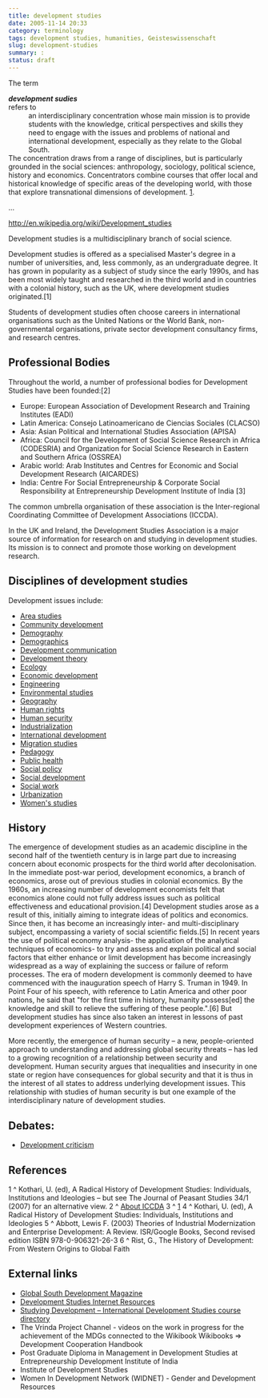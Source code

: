 ```yaml
---
title: development studies
date: 2005-11-14 20:33
category: terminology
tags: development studies, humanities, Geisteswissenschaft
slug: development-studies
summary: :
status: draft
---
```


<!--
summary:
-->
The term **<dt><dfn id="development sudies">development sudies</dfn><dt>** refers to <dd>an interdisciplinary concentration whose main mission is to provide students with the knowledge, critical perspectives and skills they need to engage with the issues and problems of national and international development, especially as they relate to the Global South.</dd> The concentration draws from a range of disciplines, but is particularly grounded in the social sciences: anthropology, sociology, political science, history and economics. Concentrators combine courses that offer local and historical knowledge of specific areas of the developing world, with those that explore transnational dimensions of development. [1](www.brown.edu/academics/development-studies/).


...

http://en.wikipedia.org/wiki/Development_studies

Development studies is a multidisciplinary branch of social science.

Development studies is offered as a specialised Master's degree in a number of universities, and, less commonly, as an undergraduate degree. It has grown in popularity as a subject of study since the early 1990s, and has been most widely taught and researched in the third world and in countries with a colonial history, such as the UK, where development studies originated.[1]

Students of development studies often choose careers in international organisations such as the United Nations or the World Bank, non-governmental organisations, private sector development consultancy firms, and research centres.

## Professional Bodies

Throughout the world, a number of professional bodies for Development Studies have been founded:[2]

* Europe: European Association of Development Research and Training Institutes (EADI)
* Latin America: Consejo Latinoamericano de Ciencias Sociales (CLACSO)
* Asia: Asian Political and International Studies Association (APISA)
* Africa: Council for the Development of Social Science Research in Africa (CODESRIA) and Organization for Social Science Research in Eastern and Southern Africa (OSSREA)
* Arabic world: Arab Institutes and Centres for Economic and Social Development Research (AICARDES)
* India: Centre For Social Entrepreneurship & Corporate Social Responsibility at Entrepreneurship Development Institute of India [3]

The common umbrella organisation of these association is the Inter-regional Coordinating Committee of Development Associations (ICCDA).

In the UK and Ireland, the Development Studies Association is a major source of information for research on and studying in development studies. Its mission is to connect and promote those working on development research.

## Disciplines of development studies

Development issues include:

* [Area studies](http://en.wikipedia.org/wiki/Area_studies)
* [Community development](http://en.wikipedia.org/wiki/Community_development)
* [Demography](http://en.wikipedia.org/wiki/Demography)
* [Demographics](http://en.wikipedia.org/wiki/Demographics)
* [Development communication](http://en.wikipedia.org/wiki/Development_communication)
* [Development theory](http://en.wikipedia.org/wiki/Development_theory)
* [Ecology](http://en.wikipedia.org/wiki/Ecology)
* [Economic development](http://en.wikipedia.org/wiki/Economic_development)
* [Engineering](http://en.wikipedia.org/wiki/Engineering)
* [Environmental studies](http://en.wikipedia.org/wiki/Environmental_studies)
* [Geography](http://en.wikipedia.org/wiki/Geography)
* [Human rights](http://en.wikipedia.org/wiki/Human_rights)
* [Human security](http://en.wikipedia.org/wiki/Human_security)
* [Industrialization](http://en.wikipedia.org/wiki/Industrialization)
* [International development](http://en.wikipedia.org/wiki/International_development)
* [Migration studies](http://en.wikipedia.org/wiki/International_development)
* [Pedagogy](http://en.wikipedia.org/wiki/Pedagogy)
* [Public health](http://en.wikipedia.org/wiki/Pedagogy)
* [Social policy](http://en.wikipedia.org/wiki/Social_policy)
* [Social development](http://en.wikipedia.org/wiki/Social_development)
* [Social work](http://en.wikipedia.org/wiki/Social_work)
* [Urbanization](http://en.wikipedia.org/wiki/Urbanization)
* [Women's studies](http://en.wikipedia.org/wiki/Women%27s_studies)


## History

The emergence of development studies as an academic discipline in the second half of the twentieth century is in large part due to increasing concern about economic prospects for the third world after decolonisation. In the immediate post-war period, development economics, a branch of economics, arose out of previous studies in colonial economics. By the 1960s, an increasing number of development economists felt that economics alone could not fully address issues such as political effectiveness and educational provision.[4] Development studies arose as a result of this, initially aiming to integrate ideas of politics and economics. Since then, it has become an increasingly inter- and multi-disciplinary subject, encompassing a variety of social scientific fields.[5] In recent years the use of political economy analysis- the application of the analytical techniques of economics- to try and assess and explain political and social factors that either enhance or limit development has become increasingly widespread as a way of explaining the success or failure of reform processes. The era of modern development is commonly deemed to have commenced with the inauguration speech of Harry S. Truman in 1949. In Point Four of his speech, with reference to Latin America and other poor nations, he said that "for the first time in history, humanity possess[ed] the knowledge and skill to relieve the suffering of these people.".[6] But development studies has since also taken an interest in lessons of past development experiences of Western countries.

More recently, the emergence of human security – a new, people-oriented approach to understanding and addressing global security threats – has led to a growing recognition of a relationship between security and development. Human security argues that inequalities and insecurity in one state or region have consequences for global security and that it is thus in the interest of all states to address underlying development issues. This relationship with studies of human security is but one example of the interdisciplinary nature of development studies.

## Debates:

* [Development criticism](http://en.wikipedia.org/wiki/Development_criticism)

## References

1 ^ Kothari, U. (ed), A Radical History of Development Studies: Individuals, Institutions and Ideologies – but see The Journal of Peasant Studies 34/1 (2007) for an alternative view.
2 ^ [About ICCDA](http://www.iccda.net/about.html)
3 ^ [1](http://www.ediindia.ac.in/PGDM-DS.asp)
4 ^ Kothari, U. (ed), A Radical History of Development Studies: Individuals, Institutions and Ideologies
5 ^ Abbott, Lewis F. (2003) Theories of Industrial Modernization and Enterprise Development: A Review. ISR/Google Books, Second revised edition ISBN 978-0-906321-26-3
6 ^ Rist, G., The History of Development: From Western Origins to Global Faith

## External links

* [Global South Development Magazine](http://www.gsdmagazine.org/)
* [Development Studies Internet Resources](http://www.wellesley.edu/Polisci/wj/DevelopmentLinks/development-links.htm)
* [Studying Development – International Development Studies course directory](http://www.studying-development.org/)
* The Vrinda Project Channel - videos on the work in progress for the achievement of the MDGs connected to the Wikibook Wikibooks ⇒ Development Cooperation Handbook
* Post Graduate Diploma in Management in Development Studies at Entrepreneurship Development Institute of India
* Institute of Development Studies
* Women In Development Network (WIDNET) - Gender and Development Resources




